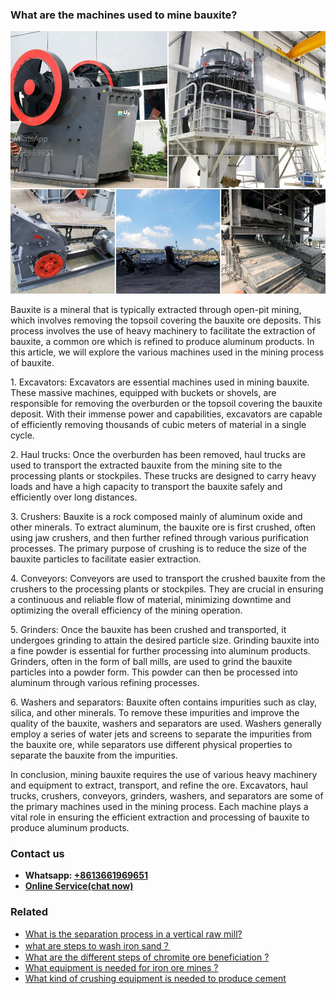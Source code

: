 <h3>What are the machines used to mine bauxite?</h3><img src='1701742522.jpg' alt=''><p>Bauxite is a mineral that is typically extracted through open-pit mining, which involves removing the topsoil covering the bauxite ore deposits. This process involves the use of heavy machinery to facilitate the extraction of bauxite, a common ore which is refined to produce aluminum products. In this article, we will explore the various machines used in the mining process of bauxite.</p><p>1. Excavators: Excavators are essential machines used in mining bauxite. These massive machines, equipped with buckets or shovels, are responsible for removing the overburden or the topsoil covering the bauxite deposit. With their immense power and capabilities, excavators are capable of efficiently removing thousands of cubic meters of material in a single cycle.</p><p>2. Haul trucks: Once the overburden has been removed, haul trucks are used to transport the extracted bauxite from the mining site to the processing plants or stockpiles. These trucks are designed to carry heavy loads and have a high capacity to transport the bauxite safely and efficiently over long distances.</p><p>3. Crushers: Bauxite is a rock composed mainly of aluminum oxide and other minerals. To extract aluminum, the bauxite ore is first crushed, often using jaw crushers, and then further refined through various purification processes. The primary purpose of crushing is to reduce the size of the bauxite particles to facilitate easier extraction.</p><p>4. Conveyors: Conveyors are used to transport the crushed bauxite from the crushers to the processing plants or stockpiles. They are crucial in ensuring a continuous and reliable flow of material, minimizing downtime and optimizing the overall efficiency of the mining operation.</p><p>5. Grinders: Once the bauxite has been crushed and transported, it undergoes grinding to attain the desired particle size. Grinding bauxite into a fine powder is essential for further processing into aluminum products. Grinders, often in the form of ball mills, are used to grind the bauxite particles into a powder form. This powder can then be processed into aluminum through various refining processes.</p><p>6. Washers and separators: Bauxite often contains impurities such as clay, silica, and other minerals. To remove these impurities and improve the quality of the bauxite, washers and separators are used. Washers generally employ a series of water jets and screens to separate the impurities from the bauxite ore, while separators use different physical properties to separate the bauxite from the impurities.</p><p>In conclusion, mining bauxite requires the use of various heavy machinery and equipment to extract, transport, and refine the ore. Excavators, haul trucks, crushers, conveyors, grinders, washers, and separators are some of the primary machines used in the mining process. Each machine plays a vital role in ensuring the efficient extraction and processing of bauxite to produce aluminum products.</p><h3>Contact us</h3><ul><li><strong>Whatsapp:&nbsp;<a href="https://wa.me/8613661969651">+8613661969651</a></strong></li><li><a href="https://swt.shibang-china.com/?git&amp;zhl&amp;What are the machines used to mine bauxite"><strong>Online Service(chat now)</strong></a></li></ul><h3>Related</h3><ul><li><a href='What is the separation process in a vertical raw mill.md'>What is the separation process in a vertical raw mill?</a></li><li><a href='what are steps to wash iron sand？.md'>what are steps to wash iron sand？</a></li><li><a href='What are the different steps of chromite ore beneficiation .md'>What are the different steps of chromite ore beneficiation ?</a></li><li><a href='What equipment is needed for iron ore mines .md'>What equipment is needed for iron ore mines ?</a></li><li><a href='What kind of crushing equipment is needed to produce cement.md'>What kind of crushing equipment is needed to produce cement</a></li></ul>